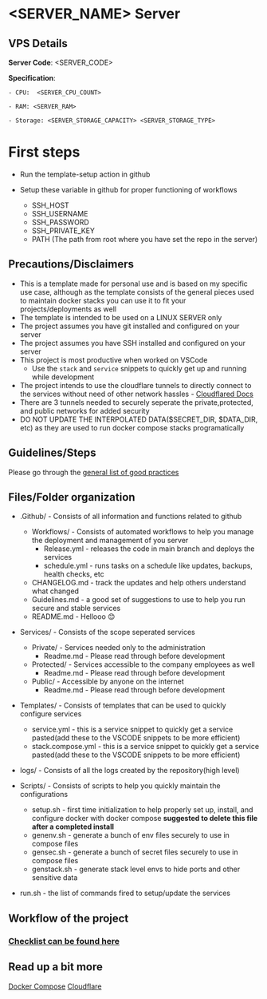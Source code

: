 # <SERVER_NAME> Server

## VPS Details 
**Server Code**: <SERVER_CODE>

**Specification**:
	
	- CPU:  <SERVER_CPU_COUNT>

	- RAM: <SERVER_RAM>

	- Storage: <SERVER_STORAGE_CAPACITY> <SERVER_STORAGE_TYPE>


# First steps
- Run the template-setup action in github

- Setup these variable in github for proper functioning of workflows
	- SSH_HOST
	- SSH_USERNAME
	- SSH_PASSWORD
	- SSH_PRIVATE_KEY
	- PATH (The path from root where you have set the repo in the server)

## Precautions/Disclaimers
- This is a template made for personal use and is based on my specific use case, although as the template consists of the general pieces used to maintain docker stacks you can use it to fit your projects/deployments as well
- The template is intended to be used on a LINUX SERVER only
- The project assumes you have git installed and configured on your server
- The project assumes you have SSH installed and configured on your server
- This project is most productive when worked on VSCode
	- Use the `stack` and `service` snippets to quickly get up and running while development
- The project intends to use the cloudflare tunnels to directly connect to the services without need of other network hassles - [Cloudflared Docs](https://developers.cloudflare.com/cloudflare-one/connections/connect-networks/get-started/)
- There are 3 tunnels needed to securely seperate the private,protected, and public networks for added security
- DO NOT UPDATE THE INTERPOLATED DATA($SECRET_DIR, $DATA_DIR, etc) as they are used to run docker compose stacks programatically

## Guidelines/Steps
Please go through the [general list of good practices](./Guidelines.md)

## Files/Folder organization

- .Github/ - Consists of all information and functions related to github
	- Workflows/ - Consists of automated workflows to help you manage the deployment and management of you server
		- Release.yml - releases the code in main branch and deploys the services
		- schedule.yml - runs tasks on a schedule like updates, backups, health checks, etc
	- CHANGELOG.md - track the updates and help others understand what changed
	- Guidelines.md - a good set of suggestions to use to help you run secure and stable  services
	- README.md - Hellooo 😊

- Services/ - Consists of the scope seperated services
	- Private/ - Services needed only to the administration
		- Readme.md - Please read through before development
	- Protected/ - Services accessible to the company employees as well
		- Readme.md - Please read through before development
	- Public/ - Accessible by anyone on the internet
		- Readme.md - Please read through before development

- Templates/ - Consists of templates that can be used to quickly configure services
	- service.yml - this is a service snippet to quickly get a service pasted(add these to the VSCODE snippets to be more efficient)
	- stack.compose.yml - this is a service snippet to quickly get a service pasted(add these to the VSCODE snippets to be more efficient)

- logs/ - Consists of all the logs created by the repository(high level)

- Scripts/ - Consists of scripts to help you quickly maintain the configurations
	- setup.sh - first time initialization to help properly set up, install, and configure docker with docker compose __suggested to delete this file after a completed install__
	- genenv.sh - generate a bunch of env files securely to use in compose files
	- gensec.sh - generate a bunch of secret files securely to use in compose files
	- genstack.sh - generate stack level envs to hide ports and other sensitive data

- run.sh - the list of commands fired to setup/update the services

## Workflow of the project
### [Checklist can be found here](./Checklist.md)

## Read up a bit more
[Docker Compose](https://docs.docker.com/compose/)
[Cloudflare](https://developers.cloudflare.com/cloudflare-one/connections/connect-networks/get-started/)
